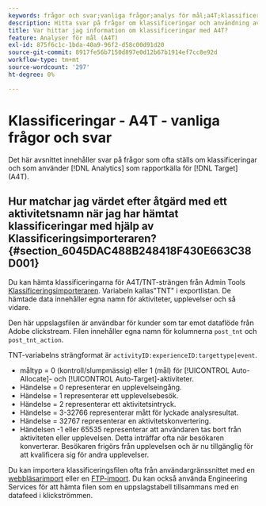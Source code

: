 ```yaml
---
keywords: frågor och svar;vanliga frågor;analys för mål;a4T;klassificeringar;klassificering;klassificeringsimportör;post-action;händelsekoder
description: Hitta svar på frågor om klassificeringar och användning av Analytics för [!DNL Target] (A4T). A4T lets you use Analytics reporting for [!DNL Target] aktiviteter.
title: Var hittar jag information om klassificeringar med A4T?
feature: Analyser för mål (A4T)
exl-id: 875f6c1c-1bda-40a9-96f2-d58c00d91d20
source-git-commit: 8917fe56b7150d897e0d12b67b1914ef7cc8e92d
workflow-type: tm+mt
source-wordcount: '297'
ht-degree: 0%

---
```


# Klassificeringar - A4T - vanliga frågor och svar

Det här avsnittet innehåller svar på frågor som ofta ställs om klassificeringar och som använder [!DNL Analytics] som rapportkälla för [!DNL Target] (A4T).

## Hur matchar jag värdet efter åtgärd med ett aktivitetsnamn när jag har hämtat klassificeringar med hjälp av Klassificeringsimporteraren? {#section_6045DAC488B248418F430E663C38D001}

Du kan hämta klassificeringarna för A4T/TNT-strängen från Admin Tools [Klassificeringsimporteraren](https://experienceleague.adobe.com/docs/analytics/components/classifications/classifications-importer/c-working-with-saint.html). Variabeln kallas&quot;TNT&quot; i exportlistan. De hämtade data innehåller egna namn för aktiviteter, upplevelser och så vidare.

Den här uppslagsfilen är användbar för kunder som tar emot dataflöde från Adobe clickstream. Filen innehåller egna namn för kolumnerna `post_tnt` och `post_tnt_action`.

TNT-variabelns strängformat är `activityID:experienceID:targettype|event`.

* måltyp = 0 (kontroll/slumpmässig) eller 1 (mål) för [!UICONTROL Auto-Allocate]- och [!UICONTROL Auto-Target]-aktiviteter.
* Händelse = 0 representerar en upplevelseingång.
* Händelse = 1 representerar ett upplevelsebesök.
* Händelse = 2 representerar ett aktivitetsintryck.
* Händelse = 3-32766 representerar mått för lyckade analysresultat.
* Händelse = 32767 representerar en aktivitetskonvertering.
* Händelsen -1 eller 65535 representerar att användaren tas bort från aktiviteten eller upplevelsen. Detta inträffar ofta när besökaren konverterar. Besökaren frigörs från upplevelsen och är nu tillgänglig för att kvalificera sig för andra upplevelser.

Du kan importera klassificeringsfilen ofta från användargränssnittet med en [webbläsarimport](https://experienceleague.adobe.com/docs/analytics/components/classifications/classifications-importer/browser-import.html?lang=en) eller en [FTP-import](https://experienceleague.adobe.com/docs/analytics/components/classifications/classifications-importer/import-file.html?lang=en). Du kan också använda Engineering Services för att hämta filen som en uppslagstabell tillsammans med en datafeed i klickströmmen.
